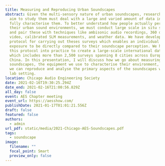 ```yaml
---
title: Measuring and Reproducing Urban Soundscapes
abstract: Given the multi-sensory nature of urban soundscapes, researchers who
  aim to study them must deal with a large and varied amount of data in order to
  fully characterise them. To better understand how people actually perceive
  their urban sound environments, we must conduct large scale in situ surveys
  and pair these with techniques like ambisonic audio recordings, 360 degree
  video, calibrated SLM measurements, and weather data. We have developed a
  protocol for carrying out theses surveys which enables an individual's sound
  exposure to be directly compared to their soundscape perception. We have put
  this protocol into practice to create a large-scale international database
  which includes more than 2,500 surveys spanning 8 cities across Europe and
  China. In this presentation, I will discuss how we go about measuring urban
  soundscapes, the equipment we use to characterise their environment, and how
  we can reproduce and analyse the primary aspects of the soundscapes within a
  lab setting.
location: Chicago Audio Engineering Society
date: 2021-02-16T19:30:25.294Z
date_end: 2021-02-16T21:00:56.829Z
all_day: false
event: AES Chapter meeting
event_url: https://aesshow.com/
publishDate: 2021-01-17T01:01:21.556Z
draft: false
featured: false
authors:
  - admin
url_pdf: static/media/2021-Chicago-AES-Soundscapes.pdf
tags:
  - soundscape
image:
  filename: ""
  focal_point: Smart
  preview_only: false
---
```

